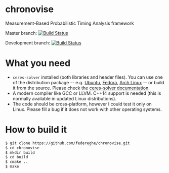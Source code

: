 # chronovise
Measurement-Based Probabilistic Timing Analysis framework

Master branch: [![Build Status](https://travis-ci.com/federeghe/chronovise.svg?token=GZRsPDxBM5ANCBVx8AuB&branch=master)](https://travis-ci.com/federeghe/chronovise)

Development branch: [![Build Status](https://travis-ci.com/federeghe/chronovise.svg?token=GZRsPDxBM5ANCBVx8AuB&branch=master-next)](https://travis-ci.com/federeghe/chronovise)

What you need
=============
* `ceres-solver` installed (both libraries and header files). You can use one of the distribution package -- e.g. [Ubuntu](https://packages.ubuntu.com/search?keywords=libceres-dev), [Fedora](https://admin.fedoraproject.org/pkgdb/package/rpms/ceres-solver/), [Arch Linux](https://aur.archlinux.org/packages/ceres-solver/) -- or build it from the source. Please check the [ceres-solver documentation](http://ceres-solver.org/installation.html).
* A modern compiler like GCC or LLVM. C++14 support is needed (this is normally available in updated Linux distributions).
* The code should be cross-platform, however I could test it only on Linux. Please fill a bug if it does not work with other operating systems.

How to build it
===============
```bash
$ git clone https://github.com/federeghe/chronovise.git
$ cd chronovise
$ mkdir build
$ cd build
$ cmake ..
$ make
```

